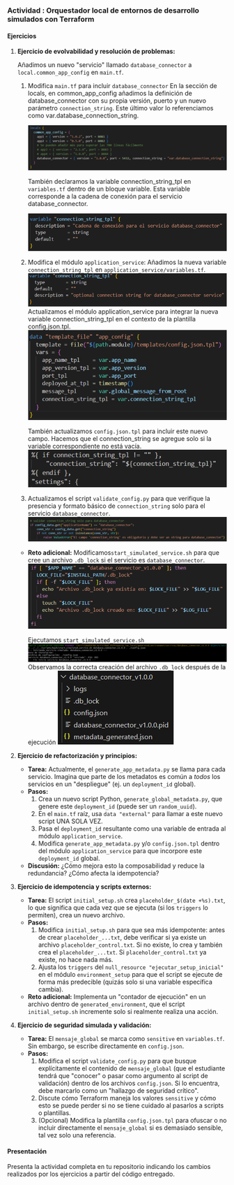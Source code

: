 ### Actividad : Orquestador local de entornos de desarrollo simulados con Terraform


#### Ejercicios

1.  **Ejercicio de evolvabilidad y resolución de problemas:**

    Añadimos un nuevo "servicio" llamado `database_connector` a `local.common_app_config` en `main.tf`. 

    1.  Modifica `main.tf` para incluir `database_connector`
    En la sección de locals, en common_app_config añadimos la definición de database_connector con su propia versión, puerto y un nuevo parámetro `connection_string`. Este último valor lo referenciamos como var.database_connection_string.
    
        ![alt text](img/image-6.png)
    
        También declaramos la variable connection_string_tpl en `variables.tf` dentro de un bloque variable. Esta variable corresponde a la cadena de conexión para el servicio database_connector.
    
        ![alt text](img/image-8.png)
    
    2.  Modifica el módulo `application_service`:
        Añadimos la nueva variable `connection_string_tpl` en `application_service/variables.tf`.
            ![alt text](img/image-1.png)
         Actualizamos el módulo application_service para integrar la nueva variable connection_string_tpl en el contexto de la plantilla config.json.tpl.
            ![alt text](img/image-5.png)
        
        También actualizamos `config.json.tpl` para incluir este nuevo campo.  Hacemos que el connection_string se agregue solo si la variable correspondiente no está vacía.
            ![alt text](img/image-3.png)

    3.  Actualizamos el script `validate_config.py` para que verifique la presencia y formato básico de `connection_string` solo para el servicio `database_connector`.
        ![alt text](img/image-7.png)

    * **Reto adicional:** Modificamos`start_simulated_service.sh` para que cree un archivo `.db_lock` si el servicio es `database_connector`.
    ![alt text](img/image-9.png)
    
        Ejecutamos `start_simulated_service.sh`
    ![alt text](img/image-11.png)
        Observamos la correcta creación del archivo `.db_lock` después de la ejecución
    ![alt text](img/image-10.png)

2.  **Ejercicio de refactorización y principios:**

      * **Tarea:** Actualmente, el `generate_app_metadata.py` se llama para cada servicio. Imagina que parte de los metadatos es común a *todos* los servicios en un "despliegue" (ej. un `deployment_id` global).
      * **Pasos:**
        1.  Crea un nuevo script Python, `generate_global_metadata.py`, que genere este `deployment_id` (puede ser un `random_uuid`).
        2.  En el `main.tf` raíz, usa `data "external"` para llamar a este nuevo script UNA SOLA VEZ.
        3.  Pasa el `deployment_id` resultante como una variable de entrada al módulo `application_service`.
        4.  Modifica `generate_app_metadata.py` y/o `config.json.tpl` dentro del módulo `application_service` para que incorpore este `deployment_id` global.
      * **Discusión:** ¿Cómo mejora esto la composabilidad y reduce la redundancia? ¿Cómo afecta la idempotencia?

3.  **Ejercicio de idempotencia y scripts externos:**

      * **Tarea:** El script `initial_setup.sh` crea `placeholder_$(date +%s).txt`, lo que significa que cada vez que se ejecuta (si los `triggers` lo permiten), crea un nuevo archivo.
      * **Pasos:**
        1.  Modifica `initial_setup.sh` para que sea más idempotente: antes de crear `placeholder_...txt`, debe verificar si ya existe un archivo `placeholder_control.txt`. Si no existe, lo crea y también crea el `placeholder_...txt`. Si `placeholder_control.txt` ya existe, no hace nada más.
        2.  Ajusta los `triggers` del `null_resource "ejecutar_setup_inicial"` en el módulo `environment_setup` para que el script se ejecute de forma más predecible (quizás solo si una variable específica cambia).
      * **Reto adicional:** Implementa un "contador de ejecución" en un archivo dentro de `generated_environment`, que el script `initial_setup.sh` incremente solo si realmente realiza una acción.

4.  **Ejercicio de seguridad simulada y validación:**

      * **Tarea:** El `mensaje_global` se marca como `sensitive` en `variables.tf`. Sin embargo, se escribe directamente en `config.json`.
      * **Pasos:**
        1.  Modifica el script `validate_config.py` para que busque explícitamente el contenido de `mensaje_global` (que el estudiante tendrá que "conocer" o pasar como argumento al script de validación) dentro de los archivos `config.json`. Si lo encuentra, debe marcarlo como un "hallazgo de seguridad crítico".
        2.  Discute cómo Terraform maneja los valores `sensitive` y cómo esto se puede perder si no se tiene cuidado al pasarlos a scripts o plantillas.
        3.  (Opcional) Modifica la plantilla `config.json.tpl` para ofuscar o no incluir directamente el `mensaje_global` si es demasiado sensible, tal vez solo una referencia.

#### Presentación

Presenta la actividad completa en tu repositorio indicando los cambios realizados por los ejercicios a partir del código entregado.